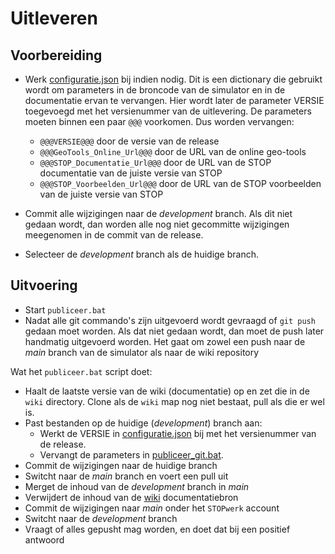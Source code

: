 # Uitleveren

## Voorbereiding

- Werk [configuratie.json](configuratie.json) bij indien nodig. Dit is een dictionary die gebruikt wordt om parameters in de broncode van de simulator en in de documentatie ervan te vervangen. Hier wordt later de parameter VERSIE toegevoegd met het versienummer van de uitlevering. De parameters moeten binnen een paar `@@@` voorkomen. Dus worden vervangen:
    - `@@@VERSIE@@@` door de versie van de release
    - `@@@GeoTools_Online_Url@@@` door de URL van de online geo-tools
    - `@@@STOP_Documentatie_Url@@@` door de URL van de STOP documentatie van de juiste versie van STOP
    - `@@@STOP_Voorbeelden_Url@@@` door de URL van de STOP voorbeelden van de juiste versie van STOP

- Commit alle wijzigingen naar de _development_ branch. Als dit niet gedaan wordt, dan worden alle nog niet gecommitte wijzigingen meegenomen in de commit van de release.

- Selecteer de _development_ branch als de huidige branch.

## Uitvoering

- Start `publiceer.bat`
- Nadat alle git commando's zijn uitgevoerd wordt gevraagd of `git push` gedaan moet worden. Als dat niet gedaan wordt, dan moet de push later handmatig uitgevoerd worden. Het gaat om zowel een push naar de _main_ branch van de simulator als naar de wiki repository

Wat het `publiceer.bat` script doet:

- Haalt de laatste versie van de wiki (documentatie) op en zet die in de `wiki` directory. Clone als de `wiki` map nog niet bestaat, pull als die er wel is.
- Past bestanden op de huidige (_development_) branch aan:
    - Werkt de VERSIE in [configuratie.json](configuratie.json) bij met het versienummer van de release.
    - Vervangt de parameters in [publiceer_git.bat](publiceer_git.bat).
- Commit de wijzigingen naar de huidige branch
- Switcht naar de _main_ branch en voert een pull uit
- Merget de inhoud van de _development_ branch in _main_
- Verwijdert de inhoud van de [wiki](../wiki) documentatiebron
- Commit de wijzigingen naar _main_ onder het `STOPwerk` account
- Switcht naar de _development_ branch
- Vraagt of alles gepusht mag worden, en doet dat bij een positief antwoord
